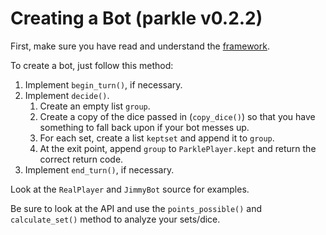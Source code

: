 Creating a Bot (parkle v0.2.2)
==============================

First, make sure you have read and understand the [framework](http://www.github.com/bradzeis/parkle/master/docs/api.md).

To create a bot, just follow this method:

1) Implement `begin_turn()`, if necessary.
2) Implement `decide()`.
    1) Create an empty list `group`.
    2) Create a copy of the dice passed in (`copy_dice()`) so that you have
       something to fall back upon if your bot messes up.
    3) For each set, create a list `keptset` and append it to `group`.
    4) At the exit point, append `group` to `ParklePlayer.kept` and return
       the correct return code.
3) Implement `end_turn()`, if necessary.

Look at the `RealPlayer` and `JimmyBot` source for examples.

Be sure to look at the API and use the `points_possible()` and `calculate_set()` method
to analyze your sets/dice.
